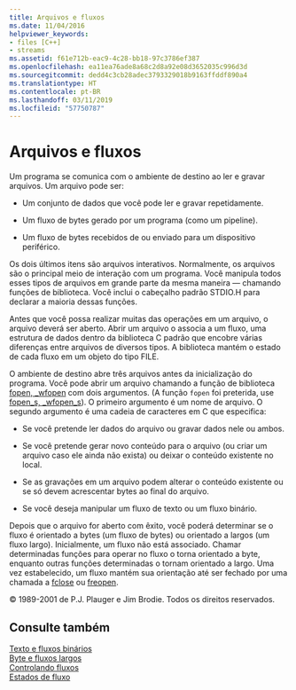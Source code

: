 ```yaml
---
title: Arquivos e fluxos
ms.date: 11/04/2016
helpviewer_keywords:
- files [C++]
- streams
ms.assetid: f61e712b-eac9-4c28-bb18-97c3786ef387
ms.openlocfilehash: ea11ea76ade8a68c2d8a92e08d3652035c996d3d
ms.sourcegitcommit: dedd4c3cb28adec3793329018b9163ffddf890a4
ms.translationtype: HT
ms.contentlocale: pt-BR
ms.lasthandoff: 03/11/2019
ms.locfileid: "57750787"
---
```

# <a name="files-and-streams"></a>Arquivos e fluxos

Um programa se comunica com o ambiente de destino ao ler e gravar arquivos. Um arquivo pode ser:

- Um conjunto de dados que você pode ler e gravar repetidamente.

- Um fluxo de bytes gerado por um programa (como um pipeline).

- Um fluxo de bytes recebidos de ou enviado para um dispositivo periférico.

Os dois últimos itens são arquivos interativos. Normalmente, os arquivos são o principal meio de interação com um programa. Você manipula todos esses tipos de arquivos em grande parte da mesma maneira — chamando funções de biblioteca. Você inclui o cabeçalho padrão STDIO.H para declarar a maioria dessas funções.

Antes que você possa realizar muitas das operações em um arquivo, o arquivo deverá ser aberto. Abrir um arquivo o associa a um fluxo, uma estrutura de dados dentro da biblioteca C padrão que encobre várias diferenças entre arquivos de diversos tipos. A biblioteca mantém o estado de cada fluxo em um objeto do tipo FILE.

O ambiente de destino abre três arquivos antes da inicialização do programa. Você pode abrir um arquivo chamando a função de biblioteca [fopen, _wfopen](../c-runtime-library/reference/fopen-wfopen.md) com dois argumentos. (A função `fopen` foi preterida, use [fopen_s, _wfopen_s](../c-runtime-library/reference/fopen-s-wfopen-s.md)). O primeiro argumento é um nome de arquivo. O segundo argumento é uma cadeia de caracteres em C que especifica:

- Se você pretende ler dados do arquivo ou gravar dados nele ou ambos.

- Se você pretende gerar novo conteúdo para o arquivo (ou criar um arquivo caso ele ainda não exista) ou deixar o conteúdo existente no local.

- Se as gravações em um arquivo podem alterar o conteúdo existente ou se só devem acrescentar bytes ao final do arquivo.

- Se você deseja manipular um fluxo de texto ou um fluxo binário.

Depois que o arquivo for aberto com êxito, você poderá determinar se o fluxo é orientado a bytes (um fluxo de bytes) ou orientado a largos (um fluxo largo). Inicialmente, um fluxo não está associado. Chamar determinadas funções para operar no fluxo o torna orientado a byte, enquanto outras funções determinadas o tornam orientado a largo. Uma vez estabelecido, um fluxo mantém sua orientação até ser fechado por uma chamada a [fclose](../c-runtime-library/reference/fclose-fcloseall.md) ou [freopen](../c-runtime-library/reference/freopen-wfreopen.md).

© 1989-2001 de P.J. Plauger e Jim Brodie. Todos os direitos reservados.

## <a name="see-also"></a>Consulte também

[Texto e fluxos binários](../c-runtime-library/text-and-binary-streams.md)<br/>
[Byte e fluxos largos](../c-runtime-library/byte-and-wide-streams.md)<br/>
[Controlando fluxos](../c-runtime-library/controlling-streams.md)<br/>
[Estados de fluxo](../c-runtime-library/stream-states.md)
